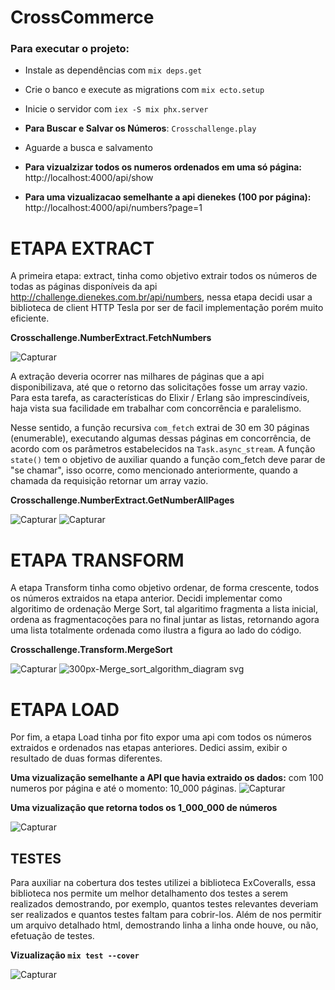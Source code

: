# CrossCommerce
### Para executar o projeto:
- Instale as dependências com `mix deps.get`
- Crie o banco e execute as migrations com `mix ecto.setup`
- Inicie o servidor com `iex -S mix phx.server`

- **Para Buscar e Salvar os Números**: `Crosschallenge.play`
- Aguarde a busca e salvamento
- **Para vizualzizar todos os numeros ordenados em uma só página:** http://localhost:4000/api/show
- **Para uma vizualizacao semelhante a api dienekes (100 por página):** http://localhost:4000/api/numbers?page=1

# ETAPA EXTRACT
A primeira etapa: extract, tinha como objetivo extrair todos os números de todas
as páginas disponíveis da api http://challenge.dienekes.com.br/api/numbers, nessa etapa decidi usar a biblioteca de client HTTP 
Tesla por ser de facil implementação porém muito eficiente.

**Crosschallenge.NumberExtract.FetchNumbers**


![Capturar](https://user-images.githubusercontent.com/32686962/147984161-1c5ff8f6-8d64-412c-90cf-ef0278cede85.PNG)

A extração deveria ocorrer nas milhares de páginas que a api disponibilizava, até que o retorno das solicitações fosse um array vazio. Para esta tarefa, as características do Elixir / Erlang são imprescindíveis, haja vista sua facilidade em trabalhar com concorrência e paralelismo.

Nesse sentido, a função recursiva `com_fetch` extrai de 30 em 30 páginas (enumerable), executando algumas dessas páginas em concorrência, de acordo com os parâmetros estabelecidos na `Task.async_stream`. A função `state()` tem o objetivo de auxiliar quando a função com_fetch deve parar de "se chamar", isso ocorre, como mencionado anteriormente, quando a chamada da requisição retornar um array vazio.

**Crosschallenge.NumberExtract.GetNumberAllPages**

![Capturar](https://user-images.githubusercontent.com/32686962/147985326-9deefff5-165e-4095-97fb-09c185817ae9.PNG)
![Capturar](https://user-images.githubusercontent.com/32686962/147985421-dc76da80-3849-4ba9-bf34-2cf745d2295c.PNG)

# ETAPA TRANSFORM
A etapa Transform tinha como objetivo ordenar, de forma crescente, todos os números extraidos na etapa anterior. 
Decidi implementar como algoritimo de ordenação Merge Sort, tal algaritimo fragmenta a lista inicial, ordena as fragmentacoções para no final juntar as listas, retornando agora uma lista totalmente ordenada como ilustra a figura ao lado do código.

**Crosschallenge.Transform.MergeSort**

![Capturar](https://user-images.githubusercontent.com/32686962/147996733-a7cfaf10-5555-4b0d-bc58-f1da515644b5.PNG)
![300px-Merge_sort_algorithm_diagram svg](https://user-images.githubusercontent.com/32686962/147996485-0d193f1d-9310-4b07-b0c4-3cb03873fe36.png)

# ETAPA LOAD
Por fim, a etapa Load tinha por fito expor uma api com
 todos os números extraidos e ordenados nas etapas anteriores. Dedici assim, exibir o resultado de duas formas diferentes.

**Uma vizualização semelhante a API que havia extraido os dados:** com 100 numeros por página e até o momento: 10_000 páginas.
 ![Capturar](https://user-images.githubusercontent.com/32686962/147997589-30ef37fa-1236-4794-8a5e-8ca5b6bc654a.PNG)

**Uma vizualização que retorna todos os 1_000_000 de números**

![Capturar](https://user-images.githubusercontent.com/32686962/147997919-a37fa2ba-037f-42d2-9662-ea6d865d1963.PNG)

## TESTES
Para auxiliar na cobertura dos testes utilizei a biblioteca ExCoveralls, essa biblioteca nos permite um melhor detalhamento dos testes a serem realizados demostrando, por exemplo, quantos testes relevantes deveriam ser realizados e quantos testes faltam para cobrir-los. Além de nos permitir um arquivo detalhado html, demostrando linha a linha onde houve, ou não, efetuação de testes.

**Vizualização `mix test --cover`**

![Capturar](https://user-images.githubusercontent.com/32686962/147998707-c55fd1ce-ac5a-4c75-ac4c-652f9ce6c356.PNG)
